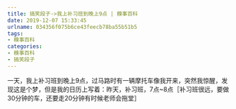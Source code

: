 ```yaml
---
title: 搞笑段子->我上补习班到晚上9点 | 糗事百科
date: 2019-12-07 15:33:45
urlname: 034356f075b6ce43feecb78ba55b51b5
tags: 
- 糗事百科
categories:
- 糗事百科
- 搞笑段子
---
```

一天，我上补习班到晚上9点，过马路时有一辆摩托车像我开来，突然我惊醒，发现这是个梦，但是我的日历上写着：昨天，补习班，7点~8点［补习班很远，要做30分钟的车，还要走20分钟有时候老师会拖堂］


